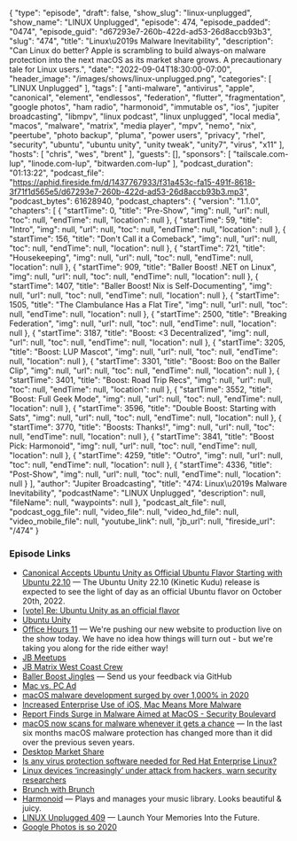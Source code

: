 {
  "type": "episode",
  "draft": false,
  "show_slug": "linux-unplugged",
  "show_name": "LINUX Unplugged",
  "episode": 474,
  "episode_padded": "0474",
  "episode_guid": "d67293e7-260b-422d-ad53-26d8accb93b3",
  "slug": "474",
  "title": "Linux\u2019s Malware Inevitability",
  "description": "Can Linux do better? Apple is scrambling to build always-on malware protection into the next macOS as its market share grows. A precautionary tale for Linux users.",
  "date": "2022-09-04T18:30:00-07:00",
  "header_image": "/images/shows/linux-unplugged.png",
  "categories": [
    "LINUX Unplugged"
  ],
  "tags": [
    "anti-malware",
    "antivirus",
    "apple",
    "canonical",
    "element",
    "endlessos",
    "federation",
    "flutter",
    "fragmentation",
    "google photos",
    "ham radio",
    "harmonoid",
    "immutable os",
    "ios",
    "jupiter broadcasting",
    "libmpv",
    "linux podcast",
    "linux unplugged",
    "local media",
    "macos",
    "malware",
    "matrix",
    "media player",
    "mpv",
    "nemo",
    "nix",
    "peertube",
    "photo backup",
    "pluma",
    "power users",
    "privacy",
    "rhel",
    "security",
    "ubuntu",
    "ubuntu unity",
    "unity tweak",
    "unity7",
    "virus",
    "x11"
  ],
  "hosts": [
    "chris",
    "wes",
    "brent"
  ],
  "guests": [],
  "sponsors": [
    "tailscale.com-lup",
    "linode.com-lup",
    "bitwarden.com-lup"
  ],
  "podcast_duration": "01:13:22",
  "podcast_file": "https://aphid.fireside.fm/d/1437767933/f31a453c-fa15-491f-8618-3f71f1d565e5/d67293e7-260b-422d-ad53-26d8accb93b3.mp3",
  "podcast_bytes": 61628940,
  "podcast_chapters": {
    "version": "1.1.0",
    "chapters": [
      {
        "startTime": 0,
        "title": "Pre-Show",
        "img": null,
        "url": null,
        "toc": null,
        "endTime": null,
        "location": null
      },
      {
        "startTime": 59,
        "title": "Intro",
        "img": null,
        "url": null,
        "toc": null,
        "endTime": null,
        "location": null
      },
      {
        "startTime": 156,
        "title": "Don't Call it a Comeback",
        "img": null,
        "url": null,
        "toc": null,
        "endTime": null,
        "location": null
      },
      {
        "startTime": 721,
        "title": "Housekeeping",
        "img": null,
        "url": null,
        "toc": null,
        "endTime": null,
        "location": null
      },
      {
        "startTime": 909,
        "title": "Baller Boost! .NET on Linux",
        "img": null,
        "url": null,
        "toc": null,
        "endTime": null,
        "location": null
      },
      {
        "startTime": 1407,
        "title": "Baller Boost! Nix is Self-Documenting",
        "img": null,
        "url": null,
        "toc": null,
        "endTime": null,
        "location": null
      },
      {
        "startTime": 1505,
        "title": "The Clambulance Has a Flat Tire",
        "img": null,
        "url": null,
        "toc": null,
        "endTime": null,
        "location": null
      },
      {
        "startTime": 2500,
        "title": "Breaking Federation",
        "img": null,
        "url": null,
        "toc": null,
        "endTime": null,
        "location": null
      },
      {
        "startTime": 3187,
        "title": "Boost: <3 Decentralized",
        "img": null,
        "url": null,
        "toc": null,
        "endTime": null,
        "location": null
      },
      {
        "startTime": 3205,
        "title": "Boost: LUP Mascot",
        "img": null,
        "url": null,
        "toc": null,
        "endTime": null,
        "location": null
      },
      {
        "startTime": 3301,
        "title": "Boost: Boo on the Baller Clip",
        "img": null,
        "url": null,
        "toc": null,
        "endTime": null,
        "location": null
      },
      {
        "startTime": 3401,
        "title": "Boost: Road Trip Recs",
        "img": null,
        "url": null,
        "toc": null,
        "endTime": null,
        "location": null
      },
      {
        "startTime": 3552,
        "title": "Boost: Full Geek Mode",
        "img": null,
        "url": null,
        "toc": null,
        "endTime": null,
        "location": null
      },
      {
        "startTime": 3596,
        "title": "Double Boost: Starting with Sats",
        "img": null,
        "url": null,
        "toc": null,
        "endTime": null,
        "location": null
      },
      {
        "startTime": 3770,
        "title": "Boosts: Thanks!",
        "img": null,
        "url": null,
        "toc": null,
        "endTime": null,
        "location": null
      },
      {
        "startTime": 3841,
        "title": "Boost Pick: Harmonoid",
        "img": null,
        "url": null,
        "toc": null,
        "endTime": null,
        "location": null
      },
      {
        "startTime": 4259,
        "title": "Outro",
        "img": null,
        "url": null,
        "toc": null,
        "endTime": null,
        "location": null
      },
      {
        "startTime": 4336,
        "title": "Post-Show",
        "img": null,
        "url": null,
        "toc": null,
        "endTime": null,
        "location": null
      }
    ],
    "author": "Jupiter Broadcasting",
    "title": "474: Linux\u2019s Malware Inevitability",
    "podcastName": "LINUX Unplugged",
    "description": null,
    "fileName": null,
    "waypoints": null
  },
  "podcast_alt_file": null,
  "podcast_ogg_file": null,
  "video_file": null,
  "video_hd_file": null,
  "video_mobile_file": null,
  "youtube_link": null,
  "jb_url": null,
  "fireside_url": "/474"
}


### Episode Links

  * [Canonical Accepts Ubuntu Unity as Official Ubuntu Flavor Starting with Ubuntu 22.10](https://9to5linux.com/canonical-accepts-ubuntu-unity-as-official-ubuntu-flavor-starting-with-ubuntu-22-10 "Canonical Accepts Ubuntu Unity as Official Ubuntu Flavor Starting with Ubuntu 22.10") — The Ubuntu Unity 22.10 (Kinetic Kudu) release is expected to see the light of day as an official Ubuntu flavor on October 20th, 2022.
  * [[vote] Re: Ubuntu Unity as an official flavor](https://lists.ubuntu.com/archives/technical-board/2022-September/002670.html "\[vote\] Re: Ubuntu Unity as an official flavor")
  * [Ubuntu Unity](https://ubuntuunity.org/ "Ubuntu Unity")
  * [Office Hours 11](https://www.jupiterbroadcasting.com/show/office-hours/11/ "Office Hours 11") — We're pushing our new website to production live on the show today. We have no idea how things will turn out - but we're taking you along for the ride either way!
  * [JB Meetups](http://meetup.com/jupiterbroadcasting "JB Meetups")
  * [JB Matrix West Coast Crew](https://bit.ly/westcoastcrew "JB Matrix West Coast Crew")
  * [Baller Boost Jingles](https://github.com/JupiterBroadcasting/linux-unplugged/issues/1 "Baller Boost Jingles") — Send us your feedback via GitHub
  * [Mac vs. PC Ad](https://www.youtube.com/watch?v=eF7habaTvAY "Mac vs. PC Ad")
  * [macOS malware development surged by over 1,000% in 2020](https://atlasvpn.com/blog/macos-malware-development-surged-by-over-1-000-in-2020 "macOS malware development surged by over 1,000% in 2020")
  * [Increased Enterprise Use of iOS, Mac Means More Malware](https://www.bankinfosecurity.com/ios-mac-malware-grows-increased-enterprise-use-a-18792 "Increased Enterprise Use of iOS, Mac Means More Malware")
  * [Report Finds Surge in Malware Aimed at MacOS - Security Boulevard](https://securityboulevard.com/2021/03/report-finds-surge-in-malware-aimed-at-macos/ "Report Finds Surge in Malware Aimed at MacOS - Security Boulevard")
  * [macOS now scans for malware whenever it gets a chance](https://eclecticlight.co/2022/08/30/macos-now-scans-for-malware-whenever-it-gets-a-chance/ "macOS now scans for malware whenever it gets a chance") — In the last six months macOS malware protection has changed more than it did over the previous seven years.
  * [Desktop Market Share](https://gs.statcounter.com/os-market-share/desktop/worldwide/ "Desktop Market Share")
  * [Is any virus protection software needed for Red Hat Enterprise Linux?](https://access.redhat.com/solutions/9203 "Is any virus protection software needed for Red Hat Enterprise Linux?")
  * [Linux devices ‘increasingly’ under attack from hackers, warn security researchers](https://www.zdnet.com/article/linux-devices-increasingly-under-attack-from-hackers-warn-security-researchers/ "Linux devices ‘increasingly’ under attack from hackers, warn security researchers")
  * [Brunch with Brunch](http://brunch.show/ "Brunch with Brunch")
  * [Harmonoid](https://harmonoid.com/ "Harmonoid") — Plays and manages your music library. Looks beautiful & juicy.
  * [LINUX Unplugged 409](https://linuxunplugged.com/409 "LINUX Unplugged 409") — Launch Your Memories Into the Future.
  * [Google Photos is so 2020](https://arstechnica.com/gadgets/2021/06/the-big-alternatives-to-google-photos-showdown/ "Google Photos is so 2020")


